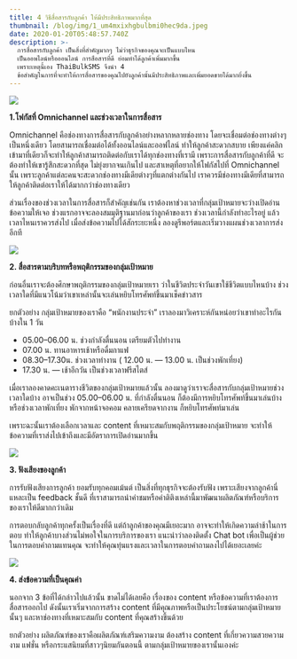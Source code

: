```yaml
---
title: 4 วิธีสื่อสารกับลูกค้า ให้มีประสิทธิภาพมากที่สุด
thumbnail: /blog/img/1_um4mxixhgbulbmi0hec9da.jpeg
date: 2020-01-20T05:48:57.740Z
description: >-
  การสื่อสารกับลูกค้า เป็นสิ่งที่สำคัญมากๆ ไม่ว่าธุรกิจของคุณจะเป็นแบบไหน
  เป็นออพไลน์หรือออนไลน์ การสือสารที่ดี ย่อมทำได้ลูกค้าเพิ่มมากขึ้น
  เพราะเหตุนี้เอง ThaiBulkSMS จึงนำ 4
  ข้อสำคัญในการที่จะทำให้การสื่อสารของคุณไปยังลูกค้านั้นมีประสิทธิภาพและเพิ่มยอดขายได้มากยิ่งขึ้น
---
```

![](/blog/img/1_m1farbk0fua6gvbwdx3z8g.jpeg)

**1.โฟกัสที่ Omnichannel และช่วงเวลาในการสื่อสาร**

Omnichannel คือช่องทางการสื่อสารกับลูกค้าอย่างหลากหลายช่องทาง โดยจะเชื่อมต่อช่องทางต่างๆเป็นหนึ่งเดียว โดยสามารถเชื่อมต่อได้ทั้งออนไลน์และออฟไลน์ ทำให้ลูกค้าสะดวกสบาย เพียงแค่คลิกเข้ามาที่เดียวก็จะทำให้ลูกค้าสามารถติดต่อกับเราได้ทุกช่องทางที่เรามี เพราะการสื่อสารกับลูกค้าที่ดี จะต้องทำให้เขารู้สึกสะดวกที่สุด ไม่ยุ่งยากจนเกินไป และสาเหตุที่อยากให้โฟกัสไปที่ Omnichannel นั้น เพราะลูกค้าแต่ละคนจะสะดวกช่องทางมีเดียต่างๆที่แตกต่างกันไป เราควรมีช่องทางมีเดียที่สามารถให้ลูกค้าติดต่อเราให้ได้มากกว่าช่องทางเดียว

ส่วนเรื่องของช่วงเวลาในการสื่อสารก็สำคัญเช่นกัน เราต้องหาช่วงเวลาที่กลุ่มเป้าหมายจะว่างเปิดอ่านข้อความให้เจอ ช่วงแรกอาจจะลองสมมุติฐานมาก่อนว่าลูกค้าของเรา ช่วงเวลานี้กำลังทำอะไรอยู่ แล้วเวลาไหนเราควรส่งไป เมื่อส่งข้อความไปได้สักระยะหนึ่ง ลองดูรีพอร์ตและเริ่มวางแผนช่วงเวลาการส่งอีกที

![](/blog/img/1__4curg-zp8ms2hl1z0ba8q.jpeg)

**2. สื่อสารตามบริบทหรือพฤติกรรมของกลุ่มเป้าหมาย**

ก่อนอื่นเราจะต้องศึกษาพฤติกรรมของกลุ่มเป้าหมายเรา ว่าในชีวิตประจำวันเขาใช้ชีวิตแบบไหนบ้าง ช่วงเวลาใดที่มีแนวโน้มว่าเขาเหล่านั้นจะเล่นหยิบโทรศัพท์ขึ้นมาเช็คข่าวสาร

ยกตัวอย่าง กลุ่มเป้าหมายของเราคือ “พนักงานประจำ” เราลองมาวิเคราะห์กันหน่อยว่าเขาทำอะไรกันบ้างใน 1 วัน

* 05.00–06.00 น. ช่วงกำลังตื่นนอน เตรียมตัวไปทำงาน
* 07.00 น. ทานอาหารเช้าหรือดื่มกาแฟ
* 08.30–17.30น. ช่วงเวลาทำงาน ( 12.00 น. — 13.00 น. เป็นช่วงพักเที่ยง)
* 17.30 น. — เช้าอีกวัน เป็นช่วงเวลาฟรีสไตส์

เมื่อเราลองคาดคะเนตารางชีวิตของกลุ่มเป้าหมายแล้วนั้น ลองมาดูว่าเราจะสื่อสารกับกลุ่มเป้าหมายช่วงเวลาใดบ้าง อาจเป็นช่วง 05.00–06.00 น. ที่กำลังตื่นนอน ก็ต้องมีการหยิบโทรศัพท์ขึ้นมาเล่นบ้าง หรือช่วงเวลาพักเที่ยง พักจากหน้าจอคอม คลายเครียดจากงาน ก็หยิบโทรศัพท์มาเล่น

เพราะฉะนั้นเราต้องเลือกเวลาและ content ที่เหมาะสมกับพฤติกรรมของกลุ่มเป้าหมาย จะทำให้ข้อความที่เราส่งไปเข้าถึงและมีอัตราการเปิดอ่านมากขึ้น

![](/blog/img/1_hd-06gxsghlr8sq-jnafyw.jpeg)

**3. ฟังเสียงของลูกค้า**

การรับฟังเสียงการลูกค้า ยอมรับทุกคอมเม้นต์ เป็นสิ่งที่ทุกธุรกิจจะต้องรับฟัง เพราะเสียงจากลูกค้านี่แหละเป็น feedback ชั้นดี ที่เราสามารถนำคำชมหรือคำติติงเหล่านี้มาพัฒนาผลิตภัณฑ์หรือบริการของเราให้ดีมากกว่าเดิม

การตอบกลับลูกค้าทุกครั้งเป็นเรื่องที่ดี แต่ถ้าลูกค้าของคุณมีเยอะมาก อาจจะทำให้เกิดความล่าช้าในการตอบ ทำให้ลูกค้าบางส่วนไม่พอใจในการบริการของเรา แนะนำว่าลองติดตั้ง Chat bot เพื่อเป็นผู้ช่วยในการตอบคำถามแทนคุณ จะทำให้คุณทุ่นแรงและเวลาในการตอบคำถามลงไปได้เยอะเลยค่ะ

![](/blog/img/1_1n6fh47asuu_baduxduzsg.jpeg)

**4. ส่งข้อความที่เป็นคุณค่า**

นอกจาก 3 ข้อที่ได้กล่าวไปแล้วนั้น ขาดไม่ได้เลยคือ เรื่องของ content หรือข้อความที่เราต้องการสื่อสารออกไป ดังนั้นเราเริ่มจากการสร้าง content ที่มีคุณภาพหรือเป็นประโยชน์ตามกลุ่มเป้าหมายนั้นๆ และหาช่องทางที่เหมาะสมกับ content ที่คุณสร้างขึ้นด้วย

ยกตัวอย่าง ผลิตภัณฑ์ของเราคือผลิตภัณฑ์เสริมความงาม ต้องสร้าง content ที่เกี่ยวความสวยความงาม แฟชั่น หรือกระแสนิยมที่สาวๆนิยมกันตอนนี้ ตามกลุ่มเป้าหมายของเรานั้นเองค่ะ
